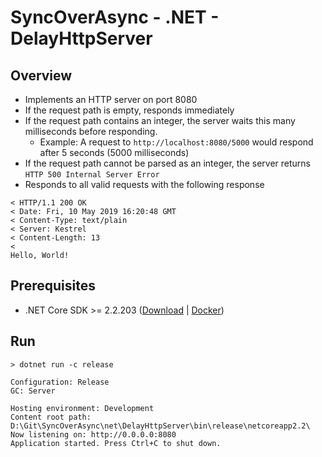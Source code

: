 # SyncOverAsync - .NET - DelayHttpServer

## Overview
* Implements an HTTP server on port 8080
* If the request path is empty, responds immediately
* If the request path contains an integer, the server waits this many milliseconds before responding.
  * Example: A request to `http://localhost:8080/5000` would respond after 5 seconds (5000 milliseconds)
* If the request path cannot be parsed as an integer, the server returns `HTTP 500 Internal Server Error`
* Responds to all valid requests with the following response
```
< HTTP/1.1 200 OK
< Date: Fri, 10 May 2019 16:20:48 GMT
< Content-Type: text/plain
< Server: Kestrel
< Content-Length: 13
<
Hello, World!
```

## Prerequisites
* .NET Core SDK >= 2.2.203 ([Download](https://dotnet.microsoft.com/download/dotnet-core/2.2) | [Docker](https://hub.docker.com/_/microsoft-dotnet-core-sdk/))

## Run
```
> dotnet run -c release

Configuration: Release
GC: Server

Hosting environment: Development
Content root path: D:\Git\SyncOverAsync\net\DelayHttpServer\bin\release\netcoreapp2.2\
Now listening on: http://0.0.0.0:8080
Application started. Press Ctrl+C to shut down.
```